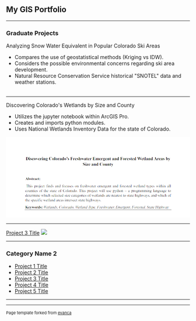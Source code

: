 ## My GIS Portfolio

---

### Graduate Projects 

Analyzing Snow Water Equivalent in Popular Colorado Ski Areas
- Compares the use of geostatistical methods (Kriging vs IDW).
- Considers the possible environmental concerns regarding ski area development.
- Natural Resource Conservation Service historical "SNOTEL" data and weather stations.
<br><br>


---
Discovering Colorado's Wetlands by Size and County
- Utilizes the jupyter notebook within ArcGIS Pro.
- Creates and imports python modules.
- Uses National Wetlands Inventory Data for the state of Colorado. 
<img src="images/Screenshot 2025-01-31 131030.png?raw=true"/>

---
[Project 3 Title](http://example.com/)
<img src="images/dummy_thumbnail.jpg?raw=true"/>

---

### Category Name 2

- [Project 1 Title](http://example.com/)
- [Project 2 Title](http://example.com/)
- [Project 3 Title](http://example.com/)
- [Project 4 Title](http://example.com/)
- [Project 5 Title](http://example.com/)

---




---
<p style="font-size:11px">Page template forked from <a href="https://github.com/evanca/quick-portfolio">evanca</a></p>
<!-- Remove above link if you don't want to attibute -->
